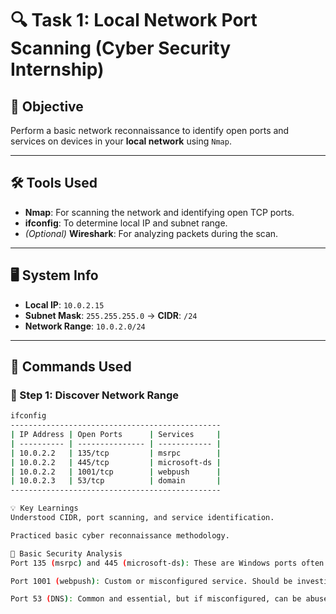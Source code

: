 # 🔍 Task 1: Local Network Port Scanning (Cyber Security Internship)

## 📝 Objective
Perform a basic network reconnaissance to identify open ports and services on devices in your **local network** using `Nmap`.

---

## 🛠 Tools Used
- **Nmap**: For scanning the network and identifying open TCP ports.
- **ifconfig**: To determine local IP and subnet range.
- *(Optional)* **Wireshark**: For analyzing packets during the scan.

---

## 🖥 System Info
- **Local IP**: `10.0.2.15`
- **Subnet Mask**: `255.255.255.0` → **CIDR**: `/24`
- **Network Range**: `10.0.2.0/24`

---

## 🚀 Commands Used

### 🔸 Step 1: Discover Network Range
```bash
ifconfig
-----------------------------------------------
| IP Address | Open Ports      | Services     |
| ---------- | --------------- | ------------ |
| 10.0.2.2   | 135/tcp         | msrpc        |
| 10.0.2.2   | 445/tcp         | microsoft-ds |
| 10.0.2.2   | 1001/tcp        | webpush      |
| 10.0.2.3   | 53/tcp          | domain       |
-----------------------------------------------

💡 Key Learnings
Understood CIDR, port scanning, and service identification.

Practiced basic cyber reconnaissance methodology.

🔐 Basic Security Analysis
Port 135 (msrpc) and 445 (microsoft-ds): These are Windows ports often targeted by malware (e.g., EternalBlue). Should be firewalled off from untrusted networks.

Port 1001 (webpush): Custom or misconfigured service. Should be investigated.

Port 53 (DNS): Common and essential, but if misconfigured, can be abused for DNS amplification attacks.

